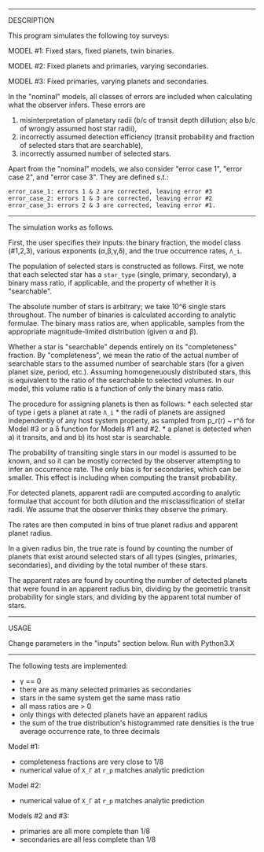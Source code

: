 ----------
DESCRIPTION

This program simulates the following toy surveys:

MODEL #1: Fixed stars, fixed planets, twin binaries.

MODEL #2: Fixed planets and primaries, varying secondaries.

MODEL #3: Fixed primaries, varying planets and secondaries.

In the "nominal" models, all classes of errors are included when calculating
what the observer infers. These errors are

1. misinterpretation of planetary radii (b/c of transit depth dillution; also
   b/c of wrongly assumed host star radii),
2. incorrectly assumed detection efficiency (transit probability and
   fraction of selected stars that are searchable),
3. incorrectly assumed number of selected stars.

Apart from the "nominal" models, we also consider "error case 1", "error case
2", and "error case 3". They are defined s.t.:

    error_case_1: errors 1 & 2 are corrected, leaving error #3
    error_case_2: errors 1 & 3 are corrected, leaving error #2
    error_case_3: errors 2 & 3 are corrected, leaving error #1.

----------
The simulation works as follows.

First, the user specifies their inputs: the binary fraction, the model class
(#1,2,3), various exponents (α,β,γ,δ), and the true occurrence rates, `Λ_i`.

The population of selected stars is constructed as follows.  First, we note
that each selected star has a `star_type` (single, primary, secondary), a
binary mass ratio, if applicable, and the property of whether it is
"searchable".

The absolute number of stars is arbitrary; we take 10^6 single stars
throughout. The number of binaries is calculated according to analytic
formulae. The binary mass ratios are, when applicable, samples from the
appropriate magnitude-limited distribution (given α and β).

Whether a star is "searchable" depends entirely on its "completeness" fraction.
By "completeness", we mean the ratio of the actual number of searchable stars
to the assumed number of searchable stars (for a given planet size, period,
etc.).  Assuming homogeneuously distributed stars, this is equivalent to the
ratio of the searchable to selected volumes.  In our model, this volume ratio
is a function of only the binary mass ratio.

The procedure for assigning planets is then as follows:
    * each selected star of type i gets a planet at rate `Λ_i`
    * the radii of planets are assigned independently of any host system
    property, as sampled from p_r(r) ~ r^δ for Model #3 or a δ function for
    Models #1 and #2.
    * a planet is detected when a) it transits, and and b) its host star is
    searchable.

The probability of transiting single stars in our model is assumed to be known,
and so it can be mostly corrected by the observer attempting to infer an
occurrence rate. The only bias is for secondaries, which can be smaller. This
effect is including when computing the transit probability.

For detected planets, apparent radii are computed according to analytic
formulae that account for both dilution and the misclassification of stellar
radii. We assume that the observer thinks they observe the primary.

The rates are then computed in bins of true planet radius and apparent planet
radius.

In a given radius bin, the true rate is found by counting the number of planets
that exist around selected stars of all types (singles, primaries,
secondaries), and dividing by the total number of these stars.

The apparent rates are found by counting the number of detected planets that
were found in an apparent radius bin, dividing by the geometric transit
probability for single stars, and dividing by the apparent total number of
stars.

----------
USAGE

Change parameters in the "inputs" section below. Run with Python3.X

----------
The following tests are implemented:

* γ == 0
* there are as many selected primaries as secondaries
* stars in the same system get the same mass ratio
* all mass ratios are > 0
* only things with detected planets have an apparent radius
* the sum of the true distribution's histogrammed rate densities is the true
  average occurrence rate, to three decimals

Model #1:
* completeness fractions are very close to 1/8
* numerical value of `X_Γ` at `r_p` matches analytic prediction

Model #2:
* numerical value of `X_Γ` at `r_p` matches analytic prediction

Models #2 and #3:
* primaries are all more complete than 1/8
* secondaries are all less complete than 1/8
